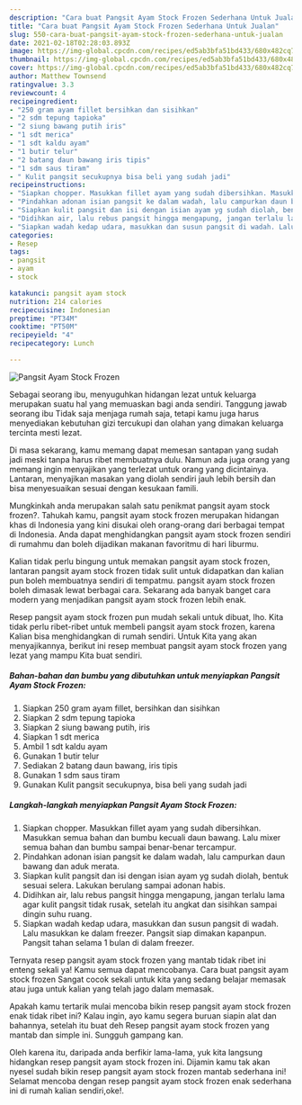 ```yaml
---
description: "Cara buat Pangsit Ayam Stock Frozen Sederhana Untuk Jualan"
title: "Cara buat Pangsit Ayam Stock Frozen Sederhana Untuk Jualan"
slug: 550-cara-buat-pangsit-ayam-stock-frozen-sederhana-untuk-jualan
date: 2021-02-18T02:28:03.893Z
image: https://img-global.cpcdn.com/recipes/ed5ab3bfa51bd433/680x482cq70/pangsit-ayam-stock-frozen-foto-resep-utama.jpg
thumbnail: https://img-global.cpcdn.com/recipes/ed5ab3bfa51bd433/680x482cq70/pangsit-ayam-stock-frozen-foto-resep-utama.jpg
cover: https://img-global.cpcdn.com/recipes/ed5ab3bfa51bd433/680x482cq70/pangsit-ayam-stock-frozen-foto-resep-utama.jpg
author: Matthew Townsend
ratingvalue: 3.3
reviewcount: 4
recipeingredient:
- "250 gram ayam fillet bersihkan dan sisihkan"
- "2 sdm tepung tapioka"
- "2 siung bawang putih iris"
- "1 sdt merica"
- "1 sdt kaldu ayam"
- "1 butir telur"
- "2 batang daun bawang iris tipis"
- "1 sdm saus tiram"
- " Kulit pangsit secukupnya bisa beli yang sudah jadi"
recipeinstructions:
- "Siapkan chopper. Masukkan fillet ayam yang sudah dibersihkan. Masukkan semua bahan dan bumbu kecuali daun bawang. Lalu mixer semua bahan dan bumbu sampai benar-benar tercampur."
- "Pindahkan adonan isian pangsit ke dalam wadah, lalu campurkan daun bawang dan aduk merata."
- "Siapkan kulit pangsit dan isi dengan isian ayam yg sudah diolah, bentuk sesuai selera. Lakukan berulang sampai adonan habis."
- "Didihkan air, lalu rebus pangsit hingga mengapung, jangan terlalu lama agar kulit pangsit tidak rusak, setelah itu angkat dan sisihkan sampai dingin suhu ruang."
- "Siapkan wadah kedap udara, masukkan dan susun pangsit di wadah. Lalu masukkan ke dalam freezer. Pangsit siap dimakan kapanpun. Pangsit tahan selama 1 bulan di dalam freezer."
categories:
- Resep
tags:
- pangsit
- ayam
- stock

katakunci: pangsit ayam stock 
nutrition: 214 calories
recipecuisine: Indonesian
preptime: "PT34M"
cooktime: "PT50M"
recipeyield: "4"
recipecategory: Lunch

---
```



![Pangsit Ayam Stock Frozen](https://img-global.cpcdn.com/recipes/ed5ab3bfa51bd433/680x482cq70/pangsit-ayam-stock-frozen-foto-resep-utama.jpg)

Sebagai seorang ibu, menyuguhkan hidangan lezat untuk keluarga merupakan suatu hal yang memuaskan bagi anda sendiri. Tanggung jawab seorang ibu Tidak saja menjaga rumah saja, tetapi kamu juga harus menyediakan kebutuhan gizi tercukupi dan olahan yang dimakan keluarga tercinta mesti lezat.

Di masa  sekarang, kamu memang dapat memesan santapan yang sudah jadi meski tanpa harus ribet membuatnya dulu. Namun ada juga orang yang memang ingin menyajikan yang terlezat untuk orang yang dicintainya. Lantaran, menyajikan masakan yang diolah sendiri jauh lebih bersih dan bisa menyesuaikan sesuai dengan kesukaan famili. 



Mungkinkah anda merupakan salah satu penikmat pangsit ayam stock frozen?. Tahukah kamu, pangsit ayam stock frozen merupakan hidangan khas di Indonesia yang kini disukai oleh orang-orang dari berbagai tempat di Indonesia. Anda dapat menghidangkan pangsit ayam stock frozen sendiri di rumahmu dan boleh dijadikan makanan favoritmu di hari liburmu.

Kalian tidak perlu bingung untuk memakan pangsit ayam stock frozen, lantaran pangsit ayam stock frozen tidak sulit untuk didapatkan dan kalian pun boleh membuatnya sendiri di tempatmu. pangsit ayam stock frozen boleh dimasak lewat berbagai cara. Sekarang ada banyak banget cara modern yang menjadikan pangsit ayam stock frozen lebih enak.

Resep pangsit ayam stock frozen pun mudah sekali untuk dibuat, lho. Kita tidak perlu ribet-ribet untuk membeli pangsit ayam stock frozen, karena Kalian bisa menghidangkan di rumah sendiri. Untuk Kita yang akan menyajikannya, berikut ini resep membuat pangsit ayam stock frozen yang lezat yang mampu Kita buat sendiri.

<!--inarticleads1-->

##### Bahan-bahan dan bumbu yang dibutuhkan untuk menyiapkan Pangsit Ayam Stock Frozen:

1. Siapkan 250 gram ayam fillet, bersihkan dan sisihkan
1. Siapkan 2 sdm tepung tapioka
1. Siapkan 2 siung bawang putih, iris
1. Siapkan 1 sdt merica
1. Ambil 1 sdt kaldu ayam
1. Gunakan 1 butir telur
1. Sediakan 2 batang daun bawang, iris tipis
1. Gunakan 1 sdm saus tiram
1. Gunakan  Kulit pangsit secukupnya, bisa beli yang sudah jadi




<!--inarticleads2-->

##### Langkah-langkah menyiapkan Pangsit Ayam Stock Frozen:

1. Siapkan chopper. Masukkan fillet ayam yang sudah dibersihkan. Masukkan semua bahan dan bumbu kecuali daun bawang. Lalu mixer semua bahan dan bumbu sampai benar-benar tercampur.
1. Pindahkan adonan isian pangsit ke dalam wadah, lalu campurkan daun bawang dan aduk merata.
1. Siapkan kulit pangsit dan isi dengan isian ayam yg sudah diolah, bentuk sesuai selera. Lakukan berulang sampai adonan habis.
1. Didihkan air, lalu rebus pangsit hingga mengapung, jangan terlalu lama agar kulit pangsit tidak rusak, setelah itu angkat dan sisihkan sampai dingin suhu ruang.
1. Siapkan wadah kedap udara, masukkan dan susun pangsit di wadah. Lalu masukkan ke dalam freezer. Pangsit siap dimakan kapanpun. Pangsit tahan selama 1 bulan di dalam freezer.




Ternyata resep pangsit ayam stock frozen yang mantab tidak ribet ini enteng sekali ya! Kamu semua dapat mencobanya. Cara buat pangsit ayam stock frozen Sangat cocok sekali untuk kita yang sedang belajar memasak atau juga untuk kalian yang telah jago dalam memasak.

Apakah kamu tertarik mulai mencoba bikin resep pangsit ayam stock frozen enak tidak ribet ini? Kalau ingin, ayo kamu segera buruan siapin alat dan bahannya, setelah itu buat deh Resep pangsit ayam stock frozen yang mantab dan simple ini. Sungguh gampang kan. 

Oleh karena itu, daripada anda berfikir lama-lama, yuk kita langsung hidangkan resep pangsit ayam stock frozen ini. Dijamin kamu tak akan nyesel sudah bikin resep pangsit ayam stock frozen mantab sederhana ini! Selamat mencoba dengan resep pangsit ayam stock frozen enak sederhana ini di rumah kalian sendiri,oke!.

